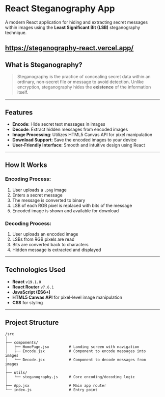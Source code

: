 # React Steganography App

A modern React application for hiding and extracting secret messages within images using the **Least Significant Bit (LSB)** steganography technique.

https://steganography-react.vercel.app/
---

## What is Steganography?

> Steganography is the practice of concealing secret data within an ordinary, non-secret file or message to avoid detection. Unlike encryption, steganography hides the **existence** of the information itself.

---

## Features

- **Encode**: Hide secret text messages in images
- **Decode**: Extract hidden messages from encoded images
- **Image Processing**: Utilizes HTML5 Canvas API for pixel manipulation
- **Download Support**: Save the encoded images to your device
- **User-Friendly Interface**: Smooth and intuitive design using React

---

## How It Works

### Encoding Process:
1. User uploads a `.png` image
2. Enters a secret message
3. The message is converted to binary
4. LSB of each RGB pixel is replaced with bits of the message
5. Encoded image is shown and available for download

### Decoding Process:
1. User uploads an encoded image
2. LSBs from RGB pixels are read
3. Bits are converted back to characters
4. Hidden message is extracted and displayed

---

## Technologies Used

- **React** `v19.1.0`
- **React Router** `v7.6.1`
- **JavaScript (ES6+)**
- **HTML5 Canvas API** for pixel-level image manipulation
- **CSS** for styling

---

## Project Structure

```plaintext
/src
│
├── components/
│   ├── HomePage.jsx         # Landing screen with navigation
│   ├── Encode.jsx           # Component to encode messages into images
│   └── Decode.jsx           # Component to decode messages from images
│
├── utils/
│   └── steganography.js     # Core encoding/decoding logic
│
├── App.jsx                  # Main app router
└── index.js                 # Entry point
